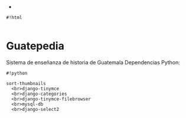* 
```
#!html


```
Guatepedia
==========

Sistema de enseñanza de historia de Guatemala
Dependencias
Python:
  <br>
```
#!python

sort-thumbnails
  <br>django-tinymce
  <br>django-categories
  <br>django-tinymce-filebrowser
  <br>mysql-db
  <br>django-select2
```
